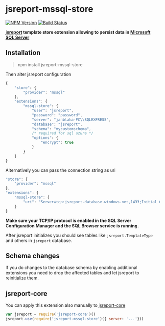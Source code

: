 # jsreport-mssql-store
[![NPM Version](http://img.shields.io/npm/v/jsreport-mssql-store.svg?style=flat-square)](https://npmjs.com/package/jsreport-mssql-store)
[![Build Status](https://travis-ci.com/jsreport/jsreport-mssql-store.png?branch=master)](https://travis-ci.org/jsreport/jsreport-mssql-store)

**[jsreport](https://github.com/jsreport/jsreport) template store extension allowing to persist data in [Microsoft SQL Server](https://www.microsoft.com/en/server-cloud/products/sql-server/)**


## Installation

> npm install jsreport-mssql-store

Then alter jsreport configuration
```js
{
	"store": {
		"provider": "mssql"
	},
	"extensions": {
		"mssql-store": {
			"user": "jsreport",
			"password": "password",
			"server": "janblaha-PC\\SQLEXPRESS",
			"database": "jsreport",
			"schema": "mycustomschema",
			/* required for sql azure */
			"options": {
				"encrypt": true
			}
		}
	}
}
```

Alternatively you can pass the connection string as uri
```js
"store": {
	"provider": "mssql"
},
"extensions": {
	"mssql-store": {
		"uri": "Server=tcp:jsreport.database.windows.net,1433;Initial Catalog=jsreport;Persist Security Info=False;User ID=myuser;Password=password;MultipleActiveResultSets=False;Encrypt=True;"
	}
}
```

**Make sure your TCP/IP protocol is enabled in the SQL Server Configuration Manager and the SQL Browser service is running.**

After jsreport initializes you should see tables like `jsreport.TemplateType` and others in `jsreport` database.

## Schema changes
If you do changes to the database schema by enabling additional extensions you need to drop the affected tables and let jsreport to reinitialize them.

## jsreport-core
You can apply this extension also manually to [jsreport-core](https://github.com/jsreport/jsreport-core)

```js
var jsreport = require('jsreport-core')()
jsreport.use(require('jsreport-mssql-store')({ server: '...'}))
```
